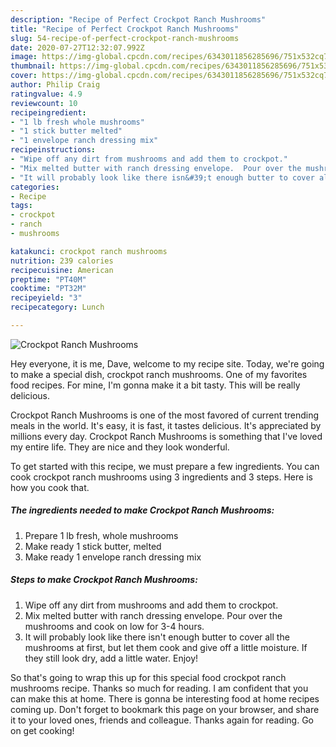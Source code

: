 ```yaml
---
description: "Recipe of Perfect Crockpot Ranch Mushrooms"
title: "Recipe of Perfect Crockpot Ranch Mushrooms"
slug: 54-recipe-of-perfect-crockpot-ranch-mushrooms
date: 2020-07-27T12:32:07.992Z
image: https://img-global.cpcdn.com/recipes/6343011856285696/751x532cq70/crockpot-ranch-mushrooms-recipe-main-photo.jpg
thumbnail: https://img-global.cpcdn.com/recipes/6343011856285696/751x532cq70/crockpot-ranch-mushrooms-recipe-main-photo.jpg
cover: https://img-global.cpcdn.com/recipes/6343011856285696/751x532cq70/crockpot-ranch-mushrooms-recipe-main-photo.jpg
author: Philip Craig
ratingvalue: 4.9
reviewcount: 10
recipeingredient:
- "1 lb fresh whole mushrooms"
- "1 stick butter melted"
- "1 envelope ranch dressing mix"
recipeinstructions:
- "Wipe off any dirt from mushrooms and add them to crockpot."
- "Mix melted butter with ranch dressing envelope.  Pour over the mushrooms and cook on low for 3-4 hours."
- "It will probably look like there isn&#39;t enough butter to cover all the mushrooms at first, but let them cook and give off a little moisture.  If they still look dry, add a little water.  Enjoy!"
categories:
- Recipe
tags:
- crockpot
- ranch
- mushrooms

katakunci: crockpot ranch mushrooms 
nutrition: 239 calories
recipecuisine: American
preptime: "PT40M"
cooktime: "PT32M"
recipeyield: "3"
recipecategory: Lunch

---
```



![Crockpot Ranch Mushrooms](https://img-global.cpcdn.com/recipes/6343011856285696/751x532cq70/crockpot-ranch-mushrooms-recipe-main-photo.jpg)

Hey everyone, it is me, Dave, welcome to my recipe site. Today, we're going to make a special dish, crockpot ranch mushrooms. One of my favorites food recipes. For mine, I'm gonna make it a bit tasty. This will be really delicious.



Crockpot Ranch Mushrooms is one of the most favored of current trending meals in the world. It's easy, it is fast, it tastes delicious. It's appreciated by millions every day. Crockpot Ranch Mushrooms is something that I've loved my entire life. They are nice and they look wonderful.


To get started with this recipe, we must prepare a few ingredients. You can cook crockpot ranch mushrooms using 3 ingredients and 3 steps. Here is how you cook that.

<!--inarticleads1-->

##### The ingredients needed to make Crockpot Ranch Mushrooms:

1. Prepare 1 lb fresh, whole mushrooms
1. Make ready 1 stick butter, melted
1. Make ready 1 envelope ranch dressing mix




<!--inarticleads2-->

##### Steps to make Crockpot Ranch Mushrooms:

1. Wipe off any dirt from mushrooms and add them to crockpot.
1. Mix melted butter with ranch dressing envelope.  Pour over the mushrooms and cook on low for 3-4 hours.
1. It will probably look like there isn&#39;t enough butter to cover all the mushrooms at first, but let them cook and give off a little moisture.  If they still look dry, add a little water.  Enjoy!




So that's going to wrap this up for this special food crockpot ranch mushrooms recipe. Thanks so much for reading. I am confident that you can make this at home. There is gonna be interesting food at home recipes coming up. Don't forget to bookmark this page on your browser, and share it to your loved ones, friends and colleague. Thanks again for reading. Go on get cooking!
